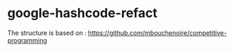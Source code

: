 # google-hashcode-refact

The structure is based on :
https://github.com/mbouchenoire/competitive-programming
